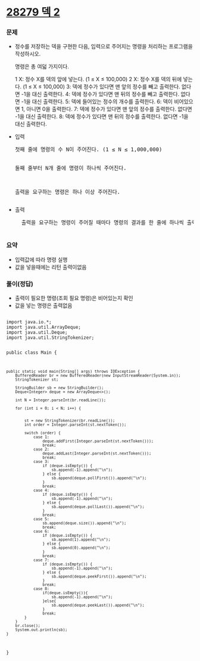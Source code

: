 # [28279 덱 2](https://www.acmicpc.net/problem/28279)

<h3>문제</h3>
<ul>
  <li>정수를 저장하는 덱을 구현한 다음, 입력으로 주어지는 명령을 처리하는 프로그램을 작성하시오.

명령은 총 여덟 가지이다.

1 X: 정수 X를 덱의 앞에 넣는다. (1 ≤ X ≤ 100,000)
2 X: 정수 X를 덱의 뒤에 넣는다. (1 ≤ X ≤ 100,000)
3: 덱에 정수가 있다면 맨 앞의 정수를 빼고 출력한다. 없다면 -1을 대신 출력한다.
4: 덱에 정수가 있다면 맨 뒤의 정수를 빼고 출력한다. 없다면 -1을 대신 출력한다.
5: 덱에 들어있는 정수의 개수를 출력한다.
6: 덱이 비어있으면 1, 아니면 0을 출력한다.
7: 덱에 정수가 있다면 맨 앞의 정수를 출력한다. 없다면 -1을 대신 출력한다.
8: 덱에 정수가 있다면 맨 뒤의 정수를 출력한다. 없다면 -1을 대신 출력한다.</li>
<li>입력
  <pre>
첫째 줄에 명령의 수 N이 주어진다. (1 ≤ N ≤ 1,000,000)

둘째 줄부터 N개 줄에 명령이 하나씩 주어진다.

출력을 요구하는 명령은 하나 이상 주어진다.
  </pre>
  </li>
<li>출력
  <pre>
  출력을 요구하는 명령이 주어질 때마다 명령의 결과를 한 줄에 하나씩 출력한다.
  </pre>
  </li>
</ul>

<h3>요약</h3>
<ul>
<li>입력값에 따라 명령 실행</li>
<li>값을 넣을때에는 리턴 출력이없음</li>
</ul>


<h3>풀이(정답)</h3>
<ul>
  <li>출력이 필요한 명령(조회 필요 명령)은 비어있는지 확인</li>
  <li>값을 넣는 명령은 출력없음</li>
</ul>
<pre>
<code>
import java.io.*;
import java.util.ArrayDeque;
import java.util.Deque;
import java.util.StringTokenizer;

public class Main {

    public static void main(String[] args) throws IOException {
        BufferedReader br = new BufferedReader(new InputStreamReader(System.in));
        StringTokenizer st;

        StringBuilder sb = new StringBuilder();
        Deque<Integer> deque = new ArrayDeque<>();

        int N = Integer.parseInt(br.readLine());

        for (int i = 0; i < N; i++) {
            
        
            st = new StringTokenizer(br.readLine());
            int order = Integer.parseInt(st.nextToken());

            switch (order) {
                case 1:
                    deque.addFirst(Integer.parseInt(st.nextToken()));
                    break;
                case 2:
                    deque.addLast(Integer.parseInt(st.nextToken()));
                    break;
                case 3:
                    if (deque.isEmpty()) {
                        sb.append(-1).append("\n");
                    } else {
                        sb.append(deque.pollFirst()).append("\n");
                    }
                    break;
                case 4:
                    if (deque.isEmpty()) {
                        sb.append(-1).append("\n");
                    } else {
                        sb.append(deque.pollLast()).append("\n");
                    }
                    break;
                case 5:
                    sb.append(deque.size()).append("\n");
                    break;
                case 6:
                    if (deque.isEmpty()) {
                        sb.append(1).append("\n");
                    } else {
                        sb.append(0).append("\n");
                    }
                    break;
                case 7:
                    if (deque.isEmpty()) {
                        sb.append(-1).append("\n");
                    } else {
                        sb.append(deque.peekFirst()).append("\n");
                    }
                    break;
                case 8:
                    if(deque.isEmpty()){
                        sb.append(-1).append("\n");
                    }else{
                        sb.append(deque.peekLast()).append("\n");
                    }
                    break;
            }
        }
        br.close();
        System.out.println(sb);
    }

}


</code>
</pre>
